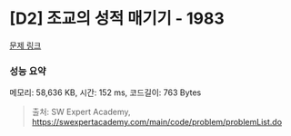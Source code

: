 # [D2] 조교의 성적 매기기 - 1983 

[문제 링크](https://swexpertacademy.com/main/code/problem/problemDetail.do?contestProbId=AV5PwGK6AcIDFAUq) 

### 성능 요약

메모리: 58,636 KB, 시간: 152 ms, 코드길이: 763 Bytes



> 출처: SW Expert Academy, https://swexpertacademy.com/main/code/problem/problemList.do